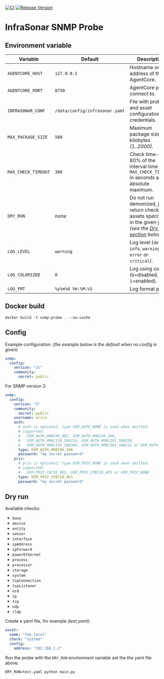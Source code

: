 [![CI](https://github.com/infrasonar/snmp-probe/workflows/CI/badge.svg)](https://github.com/infrasonar/snmp-probe/actions)
[![Release Version](https://img.shields.io/github/release/infrasonar/snmp-probe)](https://github.com/infrasonar/snmp-probe/releases)

# InfraSonar SNMP Probe

## Environment variable

Variable            | Default                        | Description
------------------- | ------------------------------ | ------------
`AGENTCORE_HOST`    | `127.0.0.1`                    | Hostname or Ip address of the AgentCore.
`AGENTCORE_PORT`    | `8750`                         | AgentCore port to connect to.
`INFRASONAR_CONF`   | `/data/config/infrasonar.yaml` | File with probe and asset configuration like credentials.
`MAX_PACKAGE_SIZE`  | `500`                          | Maximum package size in kilobytes _(1..2000)_.
`MAX_CHECK_TIMEOUT` | `300`                          | Check time-out is 80% of the interval time with `MAX_CHECK_TIMEOUT` in seconds as absolute maximum.
`DRY_RUN`           | _none_                         | Do not run demonized, just return checks and assets specified in the given yaml _(see the [Dry run section](#dry-run) below)_.
`LOG_LEVEL`         | `warning`                      | Log level (`debug`, `info`, `warning`, `error` or `critical`).
`LOG_COLORIZED`     | `0`                            | Log using colors (`0`=disabled, `1`=enabled).
`LOG_FMT`           | `%y%m%d %H:%M:%S`              | Log format prefix.


## Docker build

```
docker build -t snmp-probe . --no-cache
```

## Config

Example configuration: _(the example below is the default when no config is given)_

```yaml
snmp:
  config:
    version: "2c"
    community:
      secret: public
```

For SNMP version 3:

```yaml
snmp:
  config:
    version: "3"
    community:
      secret: public
    username: alice
    auth:
      # auth is optional; type USM_AUTH_NONE is used when omitted.
      # supported:
      #   USM_AUTH_HMAC96_MD5, USM_AUTH_HMAC96_SHA,
      #   USM_AUTH_HMAC128_SHA224, USM_AUTH_HMAC192_SHA256,
      #   USM_AUTH_HMAC256_SHA384, USM_AUTH_HMAC384_SHA512 or USM_AUTH_NONE
      type: USM_AUTH_HMAC96_SHA
      password: "my secret password"
    priv:
      # priv is optional; type USM_PRIV_NONE is used when omitted.
      # supported:
      #   USM_PRIV_CBC56_DES, USM_PRIV_CFB128_AES or USM_PRIV_NONE
      type: USM_PRIV_CFB128_AES
      password: "my secret password"
```


## Dry run

Available checks:
- `base`
- `device`
- `entity`
- `sensor`
- `interface`
- `ipAddress`
- `ipForward`
- `powerEthernet`
- `process`
- `processor`
- `storage`
- `system`
- `tcpConnection`
- `tcpListener`
- `ucd`
- `ip`
- `tcp`
- `udp`
- `lldp`

Create a yaml file, for example _(test.yaml)_:

```yaml
asset:
  name: "foo.local"
  check: "system"
  config:
    address: "192.168.1.2"
```

Run the probe with the `DRY_RUN` environment variable set the the yaml file above.

```
DRY_RUN=test.yaml python main.py
```
